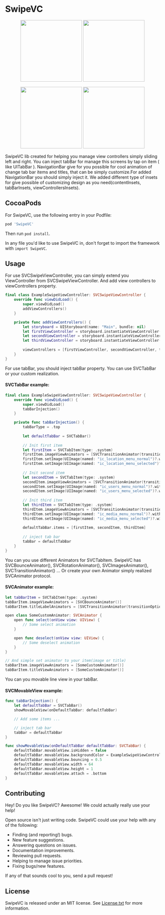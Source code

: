 # SwipeVC

<p align="center">  
<img src="https://github.com/Panevnyk/SwipeVC/blob/master/Images/Combine_three_animators.gif" width="200"> 
<img src="https://github.com/Panevnyk/SwipeVC/blob/master/Images/Combine_three_animators_top.gif" width="200">
</p>

<p align="center">  
<img src="https://github.com/Panevnyk/SwipeVC/blob/master/Images/Combine_three_animators2.gif" width="200">
<img src="https://github.com/Panevnyk/SwipeVC/blob/master/Images/Combine_three_animators2_top.gif" width="200">
</p>

SwipeVC lib created for helping you manage view controllers simply sliding left and right.
You can inject tabBar for manage this screens by tap on item ( like UITabBar ).
NavigationBar give for you possible for cool animation of change tab bar items and titles, that can be simply customize.For added NavigationBar you should simply inject it.
We added different type of insets for give possible of customizing design as you need(contentInsets, tabBarInsets, viewControllersInsets).

## CocoaPods

For SwipeVC, use the following entry in your Podfile:

```rb
pod 'SwipeVC'
```

Then run `pod install`.

In any file you'd like to use SwipeVC in, don't forget to
import the framework with `import SwipeVC`.

## Usage

For use SVCSwipeViewController, you can simply extend you ViewController from SVCSwipeViewController. And add view controllers to viewControllers property.

```swift
final class ExampleSwipeViewController: SVCSwipeViewController {
    override func viewDidLoad() {
        super.viewDidLoad()
        addViewControllers()
    }

    private func addViewControllers() {
        let storyboard = UIStoryboard(name: "Main", bundle: nil)
        let firstViewController = storyboard.instantiateViewController(withIdentifier: "FirstViewController") as! FirstViewController
        let secondViewController = storyboard.instantiateViewController(withIdentifier: "SecondViewController") as! SecondViewController
        let thirdViewController = storyboard.instantiateViewController(withIdentifier: "ThirdViewController") as! ThirdViewController
        
        viewControllers = [firstViewController, secondViewController, thirdViewController]
    }
}
```

For use tabBar, you should inject tabBar property. You can use SVCTabBar or your custom realization.

#### SVCTabBar example:
```swift
final class ExampleSwipeViewController: SVCSwipeViewController {
    override func viewDidLoad() {
        super.viewDidLoad()
        tabBarInjection()
    }

    private func tabBarInjection() {
        tabBarType = .top
        
        let defaultTabBar = SVCTabBar()
        
        // Init first item
        let firstItem = SVCTabItem(type: .system)
        firstItem.imageViewAnimators = [SVCTransitionAnimator(transitionOptions: .transitionFlipFromTop)]
        firstItem.setImage(UIImage(named: "ic_location_menu_normal")?.withRenderingMode(.alwaysOriginal), for: .normal)
        firstItem.setImage(UIImage(named: "ic_location_menu_selected")?.withRenderingMode(.alwaysOriginal), for: .selected)
        
        // Init second item
        let secondItem = SVCTabItem(type: .system)
        secondItem.imageViewAnimators = [SVCTransitionAnimator(transitionOptions: .transitionFlipFromRight)]
        secondItem.setImage(UIImage(named: "ic_users_menu_normal")?.withRenderingMode(.alwaysOriginal), for: .normal)
        secondItem.setImage(UIImage(named: "ic_users_menu_selected")?.withRenderingMode(.alwaysOriginal), for: .selected)
        
        // Init third item
        let thirdItem = SVCTabItem(type: .system)
        thirdItem.imageViewAnimators = [SVCTransitionAnimator(transitionOptions: .transitionFlipFromBottom)]
        thirdItem.setImage(UIImage(named: "ic_media_menu_normal")?.withRenderingMode(.alwaysOriginal), for: .normal)
        thirdItem.setImage(UIImage(named: "ic_media_menu_selected")?.withRenderingMode(.alwaysOriginal), for: .selected)
        
        defaultTabBar.items = [firstItem, secondItem, thirdItem]
        
        // inject tab bar
        tabBar = defaultTabBar
    }
}
```

You can you use different Animators for SVCTabItem. SwipeVC has SVCBounceAnimator(), SVCRotationAnimator(), SVCImagesAnimator(), SVCTransitionAnimator() ...
Or create your own Animator simply realized SVCAnimator protocol.

#### SVCAnimator example:

```swift
let tabBarItem = SVCTabItem(type: .system)
tabBarItem.imageViewAnimators = [SVCBounceAnimator()]
tabBarItem.titleLabelAnimators = [SVCTransitionAnimator(transitionOptions: .transitionFlipFromBottom)]
```

```swift
open class SomeCustomAnimator: SVCAnimator {
    open func select(onView view: UIView) {
        // Some select animation
    }

    open func deselect(onView view: UIView) {
        // Some deselect animation
    }
}

// And simple set animator to your item(image or title)
tabBarItem.imageViewAnimators = [SomeCustomAnimator()]
tabBarItem.titleViewAnimators = [SomeCustomAnimator()]
```

You can you movable line view in your tabBar.

#### SVCMovableView example:

```swift
func tabBarInjection() {
    let defaultTabBar = SVCTabBar()
    showMovableView(onDefaultTabBar: defaultTabBar)

    // Add some items ...

    // inject tab bar
    tabBar = defaultTabBar
}

func showMovableView(onDefaultTabBar defaultTabBar: SVCTabBar) {
    defaultTabBar.movableView.isHidden = false
    defaultTabBar.movableView.backgroundColor = ExampleSwipeViewController.defaultStyleColor
    defaultTabBar.movableView.bouncing = 0.5
    defaultTabBar.movableView.width = 64
    defaultTabBar.movableView.height = 1
    defaultTabBar.movableView.attach = .bottom
}
```

## Contributing

Hey! Do you like SwipeVC? Awesome! We could actually really use your help!

Open source isn't just writing code. SwipeVC could use your help with any of the
following:

- Finding (and reporting!) bugs.
- New feature suggestions.
- Answering questions on issues.
- Documentation improvements.
- Reviewing pull requests.
- Helping to manage issue priorities.
- Fixing bugs/new features.

If any of that sounds cool to you, send a pull request!

## License

SwipeVC is released under an MIT license. See [License.txt](License.txt) for more information.
